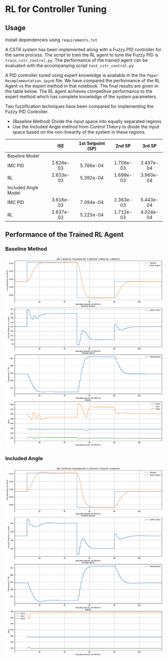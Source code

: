# RL for Controller Tuning

## Usage

Install dependencies using `requirements.txt`

A CSTR system has been implemented along with a Fuzzy PID controller for the same process. The script to train the RL agent to tune the Fuzzy PID is `train_cstr_control.py`. The performance of the trained agent can be evaluated with the accompanying script `test_cstr_control.py`.

A PID controller tuned using expert knowledge is available in the the `Paper Reimplementation.ipynb` file. We have compared the performance of the RL Agent vs the expert method in that notebook. The final results are given in the table below. The RL agent achieves competitive performance to the expert method which has complete knowledge of the system parameters.

Two fuzzification techniques have been compared for implementing the Fuzzy PID Controller.

* (Baseline Method) Divide the input space into equally separated regions
* Use the Included Angle method from Control Theory to divide the input space based on the non-linearity of the system in these regions.

|                      |    ISE    | 1st Setpoint (SP) |   2nd SP  |   3rd SP  |
|----------------------|:---------:|:-----------------:|:---------:|:---------:|
| Baseline Model       |           |                   |           |           |
| IMC PID              | 2.626e-03 |     5.766e-04     | 1.706e-03 | 3.437e-04 |
| RL                   | 2.633e-03 |     5.392e-04     | 1.698e-03 | 3.960e-04 |
| Included Angle Model |           |                   |           |           |
| IMC PID              | 3.616e-03 |     7.094e-04     | 2.363e-03 | 5.443e-04 |
| RL                   | 2.637e-03 |     5.225e-04     | 1.712e-03 | 4.024e-04 |

## Performance of the Trained RL Agent

### Baseline Method

![Baseline Method](assets/Performance1.jpg)

### Included Angle

![Included Angle](assets/Performance2.jpg)
